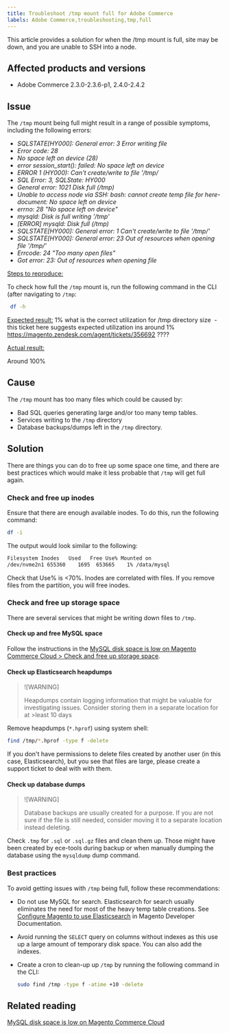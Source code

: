 ```yaml
---
title: Troubleshoot /tmp mount full for Adobe Commerce
labels: Adobe Commerce,troubleshooting,tmp,full
---
```


This article provides a solution for when the /tmp mount is full, site may be down, and you are unable to SSH into a node.

## Affected products and versions

* Adobe Commerce 2.3.0-2.3.6-p1, 2.4.0-2.4.2

## Issue

The `/tmp` mount being full might result in a range of possible symptoms, including the following errors:

* *SQLSTATE[HY000]: General error: 3 Error writing file*
* *Error code: 28*
* *No space left on device (28)*
* *error session_start(): failed: No space left on device*
* *ERROR 1 (HY000): Can't create/write to file '/tmp/*
* *SQL Error: 3, SQLState: HY000*
* *General error: 1021 Disk full (/tmp)*
* *Unable to access node via SSH:*
    *bash: cannot create temp file for here-document: No space left on device*
* *errno: 28 "No space left on device"*
* *mysqld: Disk is full writing '/tmp'*
* *[ERROR] mysqld: Disk full (/tmp)*
* *SQLSTATE[HY000]: General error: 1 Can't create/write to file '/tmp/'*
* *SQLSTATE[HY000]: General error: 23 Out of resources when opening file '/tmp/'*
* *Errcode: 24 "Too many open files"*
* *Got error: 23: Out of resources when opening file*


<ins>Steps to reproduce:</ins>

To check how full the `/tmp` mount is, run the following command in the CLI (after navigating to `/tmp`:

```bash  
 df -h
```

<ins>Expected result:</ins>
1% what is the correct utilization for /tmp directory size&nbsp; - this ticket here suggests expected utilization ins around 1% <a href="/agent/tickets/356692">https://magento.zendesk.com/agent/tickets/356692</a> ????

<ins>Actual result:</ins>

Around 100%&nbsp;

## Cause

The `/tmp` mount has too many files which could be caused by:

* Bad SQL queries generating large and/or too many temp tables. 
* Services writing to the `/tmp` directory
* Database backups/dumps left in the `/tmp` directory.

## Solution

There are things you can do to free up some space one time, and there are best practices which would make it less probable that `/tmp` will get full again.

### Check and free up inodes

Ensure that there are enough available inodes. To do this, run the following command:

```bash
df -i
```

The output would look similar to the following:

```bash
Filesystem Inodes   Used   Free Use% Mounted on
/dev/nvme2n1 655360    1695  653665    1% /data/mysql
```

Check that Use% is <70%. Inodes are correlated with files. If you remove files from the partition, you will free inodes.

### Check and free up storage space

There are several services that might be writing down files to `/tmp`.

#### Check up and free MySQL space

Follow the instructions in the [MySQL disk space is low on Magento Commerce Cloud > Check and free up storage space](https://support.magento.com/hc/en-us/articles/360037591972#check_and_free).

#### Check up Elasticsearch heapdumps

>![WARNING]
>
>Heapdumps contain logging information that might be valuable for investigating issues. Consider storing them in a separate location for at >least 10 days

Remove heapdumps (`*.hprof`) using system shell:

```bash
find /tmp/*.hprof -type f -delete
```

If you don't have permissions to delete files created by another user (in this case, Elasticsearch), but you see that files are large, please create a support ticket to deal with with them.

#### Check up database dumps

>![WARNING]
>
>Database backups are usually created for a purpose. If you are not sure if the file is still needed, consider moving it to a separate location instead deleting.

Check `.tmp` for `.sql` or `.sql.gz` files and clean them up. Those might have been created by ece-tools during backup or when manually dumping the database using the `mysqldump` dump command.


### Best practices

To avoid getting issues with `/tmp` being full, follow these recommendations:

* Do not use MySQL for search. Elasticsearch for search usually eliminates the need for most of the heavy temp table creations. See [Configure Magento to use Elasticsearch](https://devdocs.magento.com/guides/v2.2/config-guide/elasticsearch/configure-magento.html) in Magento Developer Documentation.
* Avoid running the `SELECT` query on columns without indexes as this use up a large amount of temporary disk space. You can also add the indexes.
* Create a cron to clean-up up `/tmp` by running the following command in the CLI:

    ```bash
    sudo find /tmp -type f -atime +10 -delete
    ```

## Related reading

[MySQL disk space is low on Magento Commerce Cloud](https://support.magento.com/hc/en-us/articles/360037591972)
